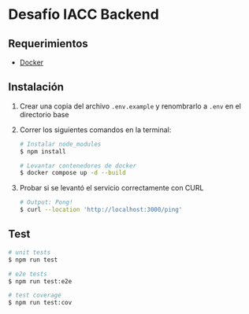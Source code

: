 # Desafío IACC Backend

## Requerimientos

- [Docker](https://www.docker.com/products/docker-desktop/)

## Instalación

1. Crear una copia del archivo `.env.example` y renombrarlo a `.env` en el directorio base

2. Correr los siguientes comandos en la terminal:

    ```bash
    # Instalar node_modules
    $ npm install

    # Levantar contenedores de docker
    $ docker compose up -d --build
    ```

3. Probar si se levantó el servicio correctamente con CURL

    ```bash
    # Output: Pong!
    $ curl --location 'http://localhost:3000/ping'
    ```

## Test

```bash
# unit tests
$ npm run test

# e2e tests
$ npm run test:e2e

# test coverage
$ npm run test:cov
```
